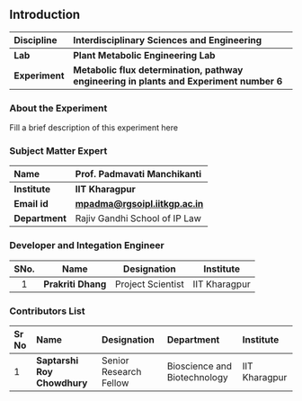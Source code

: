 ## Introduction

<b>Discipline | <b>Interdisciplinary Sciences and Engineering
:--|:--|
<b> Lab | <b> Plant Metabolic Engineering Lab
<b> Experiment|     <b> Metabolic flux determination, pathway engineering in plants and Experiment number 6

### About the Experiment 

Fill a brief description of this experiment here

### Subject Matter Expert
<b>Name  | <b> Prof. Padmavati Manchikanti
:--|:--|
<b> Institute | <b>  IIT Kharagpur
<b> Email id|     <b>  mpadma@rgsoipl.iitkgp.ac.in
<b> Department |  Rajiv Gandhi School of IP Law


### Developer and Integation Engineer
| SNo. | Name | Designation |  Institute| 
| :---: | :---: | :---: | :---: | 
| 1 | **Prakriti Dhang** | Project Scientist |  IIT Kharagpur |

### Contributors List
Sr No | Name |  Designation | Department| Institute| 
:--|:--|:--|:--|:--|
1 | **Saptarshi Roy Chowdhury** | Senior Research Fellow | Bioscience and Biotechnology | IIT Kharagpur |

